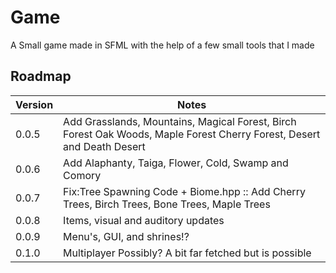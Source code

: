# Game
A Small game made in SFML with the help of a few small tools that I made


## Roadmap

| Version | Notes                                                                    |
| ---     | ---                                                                      |
|  0.0.5  | Add Grasslands, Mountains, Magical Forest, Birch Forest Oak Woods, Maple Forest Cherry Forest, Desert and Death Desert                    |
|  0.0.6  | Add Alaphanty, Taiga, Flower, Cold, Swamp and Comory                  |
|  0.0.7  | Fix:Tree Spawning Code + Biome.hpp :: Add Cherry Trees, Birch Trees, Bone Trees, Maple Trees  |
|  0.0.8  | Items, visual and auditory updates                                    |
|  0.0.9  | Menu's, GUI, and shrines!?                                            |
|  0.1.0  | Multiplayer Possibly? A bit far fetched but is possible               |

